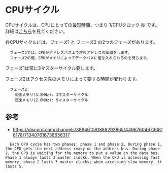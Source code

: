# CPUサイクル

CPUサイクルは、CPUにとっての最短時間、つまり 1/CPUクロック 秒 です。 詳細は[こちら](../cycle.md)を見てください。

各CPUサイクルには、フェーズ1 と フェーズ2 の2つのフェーズがあります。

```
  フェーズ1では、CPUがアドレスバス上で次のアドレスの準備をします。
  フェーズ2の間、CPUがメモリによってデータバスに値を入れられるのを待ちます。
```

フェーズ1は常に3マスターサイクル要します。

フェーズ2はアクセス先のメモリによって要する時間が変わります。

```
  フェーズ2:
    高速メモリ(3.5MHz): 3マスターサイクル
    低速メモリ(2.6MHz): 5マスターサイクル
```

## 参考

- https://discord.com/channels/388461081888292865/449676046736818178/713407616738656317

```
  Each CPU cycle has two phases: phase 1 and phase 2. During phase 1, the CPU gets the next address ready on the address bus. During phase 2, the CPU is waiting for the memory to put a value on the data bus. Phase 1 always lasts 3 master clocks. When the CPU is accessing fast memory, phase 2 lasts 3 master clocks; when accessing slow memory, it lasts 5.
```

